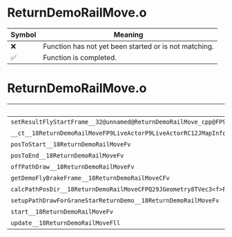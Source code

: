# ReturnDemoRailMove.o
| Symbol | Meaning 
| ------------- | ------------- 
| :x: | Function has not yet been started or is not matching. 
| :white_check_mark: | Function is completed. 


# ReturnDemoRailMove.o
| Symbol | Decompiled? |
| ------------- | ------------- |
| `setResultFlyStartFrame__32@unnamed@ReturnDemoRailMove_cpp@FP9LiveActorl` | :x: |
| `__ct__18ReturnDemoRailMoveFP9LiveActorP9LiveActorRC12JMapInfoIterbPQ29JGeometry64TPosition3<Q29JGeometry38TMatrix34<Q29JGeometry13SMatrix34C<f>>>` | :x: |
| `posToStart__18ReturnDemoRailMoveFv` | :x: |
| `posToEnd__18ReturnDemoRailMoveFv` | :x: |
| `offPathDraw__18ReturnDemoRailMoveFv` | :x: |
| `getDemoFlyBrakeFrame__18ReturnDemoRailMoveCFv` | :x: |
| `calcPathPosDir__18ReturnDemoRailMoveCFPQ29JGeometry8TVec3<f>PQ29JGeometry8TVec3<f>f` | :x: |
| `setupPathDrawForGraneStarReturnDemo__18ReturnDemoRailMoveFv` | :x: |
| `start__18ReturnDemoRailMoveFv` | :x: |
| `update__18ReturnDemoRailMoveFll` | :x: |

